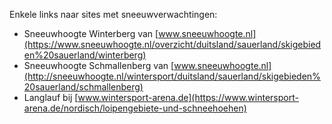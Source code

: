 Enkele links naar sites met sneeuwverwachtingen:
* Sneeuwhoogte Winterberg van [www.sneeuwhoogte.nl](https://www.sneeuwhoogte.nl/overzicht/duitsland/sauerland/skigebieden%20sauerland/winterberg)
* Sneeuwhoogte Schmallenberg van [www.sneeuwhoogte.nl](http://sneeuwhoogte.nl/wintersport/duitsland/sauerland/skigebieden%20sauerland/schmallenberg)
* Langlauf bij [www.wintersport-arena.de](https://www.wintersport-arena.de/nordisch/loipengebiete-und-schneehoehen)




